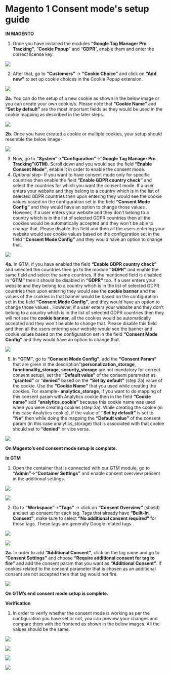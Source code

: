 # Magento 1 Consent mode's setup guide

**IN MAGENTO**

1. Once you have installed the modules **“Google Tag Manager Pro Tracking”**, ”**Cookie Popup**” and “**GDPR**”, enable them and enter the correct license key.

![](<../../.gitbook/assets/0 (1).png>)

2. After that, go to **“Customers”** -> **“Cookie Choice”** and click on **“Add new”** to set up cookie choices in the Cookie Popup extension.

![](<../../.gitbook/assets/1 (8).png>)

**2a.** You can do the setup of a new cookie as shown in the below image or you can create your own cookie/s. Please note that **“Cookie Name”** and **“Set by default”** are the most important fields as they would be used in the cookie mapping as described in the later steps.

![](<../../.gitbook/assets/2 (4).png>)

**2b.** Once you have created a cookie or multiple cookies, your setup should resemble the below image-

![](<../../.gitbook/assets/3 (4).png>)

3. Now, go to **“System”**->**”Configuration”**->**“Google Tag Manager Pro Tracking”(GTM)**. Scroll down and you would see the field **“Enable Consent Mode”**, enable it in order to enable the consent mode.
4. _Optional step_- If you want to have consent mode only for specific countries then enable the field **“Enable GDPR country check”** and select the countries for which you want the consent mode. If a user enters your website and they belong to a country which is in the list of selected GDPR countries then upon entering they would see the cookie values based on the configuration set in the field **“Consent Mode Config”** and they would have an option to change those values . However, if a user enters your website and they don’t belong to a country which is in the list of selected GDPR countries then all the cookies would be automatically accepted and they won't be able to change that. Please disable this field and then all the users entering your website would see cookie values based on the configuration set in the field **“Consent Mode Config”** and they would have an option to change that.

![](<../../.gitbook/assets/4 (3).png>)

**4a.** In GTM, if you have enabled the field **“Enable GDPR country check”** and selected the countries then go to the module **“GDPR”** and enable the same field and select the same countries. If the mentioned field is disabled in “**GTM”** then it should be disabled in **“GDPR”** too. If a user enters your website and they belong to a country which is in the list of selected GDPR countries then upon entering they would see the **cookie banner** and the values of the cookies in that banner would be based on the configuration set in the field **“Consent Mode Config”**, and they would have an option to change those values . However, if a user enters your website and they don’t belong to a country which is in the list of selected GDPR countries then they will not see the **cookie banner**, all the cookies would be automatically accepted and they won't be able to change that. Please disable this field and then all the users entering your website would see the banner and cookie values based on the configuration set in the field **“Consent Mode Config”** and they would have an option to change that.

![](<../../.gitbook/assets/5 (1) (1).png>)

5. In **“GTM”**, go to **“Consent Mode Config”**, add the **“Consent Param”** that are given in the description”(**personalization\_storage**, **functionality\_storage**, **security\_storage** are not mandatory for correct consent setup), set the **“Default value”** of the consent parameter as “**granted”** or “**denied”** based on the **“Set by default”** (step 2a) value of the cookie. Use the **“Cookie Name”** that you used while creating the cookies. For example- **analytics\_storage**, if you want to do mapping of this consent param with Analytics cookie then in the field **“Cookie name”** add **“analytics\_cookie”** because this cookie name was used when you were creating cookies (step 2a). While creating the cookie (in this case Analytics cookie), if the value of **“Set by default”** is set to **“No”** then while doing the mapping the **“Default value”** of the consent param (in this case analytics\_storage) that is associated with that cookie should set to **“denied”** or vice versa.

![](<../../.gitbook/assets/6 (1).png>)

**On Magento’s end consent mode setup is complete.**

**In GTM**

1. Open the container that is connected with our GTM module, go to **“Admin”**->**“Container Settings”** and enable consent overview present in the additional settings.

![](<../../.gitbook/assets/7 (1).png>)

![](<../../.gitbook/assets/8 (1).png>)

2. Go to **“Workspace”**->**”Tags”** -> click on **“Consent Overview”** (shield) and set up consent for each tag. Tags that already have **“Built-In Consent”**, make sure to select **“No additional consent required”** for those tags. These tags are generally Google related tags.

![](<../../.gitbook/assets/9 (1).png>)

![](<../../.gitbook/assets/10 (1).png>)

**2a.** In order to add **“Additional Consent”**, click on the tag name and go to **”Consent Settings”** and choose **“Require additional consent for tag to fire”** and add the consent param that you want as **“Additional Consent”**. If cookies related to the consent parameter that is chosen as an additional consent are not accepted then that tag would not fire.

![](<../../.gitbook/assets/11 (1).png>)

**On GTM’s end consent mode setup is complete.**

**Verification**

1. In order to verify whether the consent mode is working as per the configuration you have set or not, you can preview your changes and compare them with the frontend as shown in the below images. All the values should be the same.

![](<../../.gitbook/assets/12 (1).png>)

![](<../../.gitbook/assets/13 (1).png>)

![](<../../.gitbook/assets/14 (1).png>)

![](<../../.gitbook/assets/15 (1).png>)

